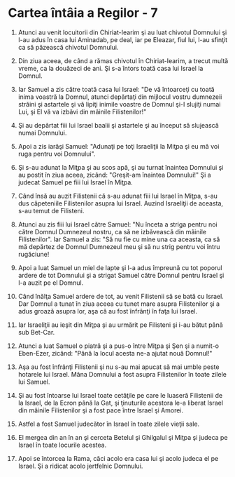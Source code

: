 # Cartea &#238;nt&#226;ia a Regilor - 7

1. Atunci au venit locuitorii din Chiriat-Iearim şi au luat  chivotul Domnului şi l-au adus în casa lui Aminadab, pe deal, iar pe Eleazar, fiul lui, l-au sfinţit ca să păzească chivotul Domnului. 

2. Din ziua aceea, de când a rămas chivotul în Chiriat-Iearim, a trecut multă vreme, ca la douăzeci de ani. Şi s-a întors toată casa lui Israel la Domnul. 

3. Iar Samuel a zis către toată casa lui Israel: "De vă întoarceţi cu toată inima voastră la Domnul, atunci depărtaţi din mijlocul vostru dumnezeii străini şi astartele şi vă lipiţi inimile voastre de Domnul şi-I slujiţi numai Lui, şi El vă va izbăvi din mâinile Filistenilor!" 

4. Şi au depărtat fiii lui Israel baalii şi astartele şi au început să slujească numai Domnului. 

5. Apoi a zis iarăşi Samuel: "Adunaţi pe toţi Israeliţii la Miţpa şi eu mă voi ruga pentru voi Domnului". 

6. Şi s-au adunat la Miţpa şi au scos apă, şi au turnat înaintea Domnului şi au postit în ziua aceea, zicând: "Greşit-am înaintea Domnului!" Şi a judecat Samuel pe fiii lui Israel în Miţpa. 

7. Când însă au auzit Filistenii că s-au adunat fiii lui Israel în Miţpa, s-au dus căpeteniile Filistenilor asupra lui Israel. Auzind Israeliţii de aceasta, s-au temut de Filisteni. 

8. Atunci au zis fiii lui Israel către Samuel: "Nu înceta a striga pentru noi către Domnul Dumnezeul nostru, ca să ne izbăvească din mâinile Filistenilor". Iar Samuel a zis: "Să nu fie cu mine una ca aceasta, ca să mă depărtez de Domnul Dumnezeul meu şi să nu strig pentru voi întru rugăciune! 

9. Apoi a luat Samuel un miel de lapte şi l-a adus împreună cu tot poporul ardere de tot Domnului şi a strigat Samuel către Domnul pentru Israel şi l-a auzit pe el Domnul. 

10. Când înălţa Samuel ardere de tot, au venit Filistenii să se bată cu Israel. Dar Domnul a tunat în ziua aceea cu tunet mare asupra Filistenilor şi a adus groază asupra lor, aşa că au fost înfrânţi în faţa lui Israel. 

11. Iar Israeliţii au ieşit din Miţpa şi au urmărit pe Filisteni şi i-au bătut până sub Bet-Car. 

12. Atunci a luat Samuel o piatră şi a pus-o între Miţpa şi Şen şi a numit-o Eben-Ezer, zicând: "Până la locul acesta ne-a ajutat nouă Domnul!" 

13. Aşa au fost înfrânţi Filistenii şi nu s-au mai apucat să mai umble peste hotarele lui Israel. Mâna Domnului a fost asupra Filistenilor în toate zilele lui Samuel. 

14. Şi au fost întoarse lui Israel toate cetăţile pe care le luaseră Filistenii de la Israel, de la Ecron până la Gat, şi ţinuturile acestora le-a liberat Israel din mâinile Filistenilor şi a fost pace între Israel şi Amorei. 

15. Astfel a fost Samuel judecător în Israel în toate zilele vieţii sale. 

16. El mergea din an în an şi cerceta Betelul şi Ghilgalul şi Miţpa şi judeca pe Israel în toate locurile acestea. 

17. Apoi se întorcea la Rama, căci acolo era casa lui şi acolo judeca el pe Israel. Şi a ridicat acolo jertfelnic Domnului. 

